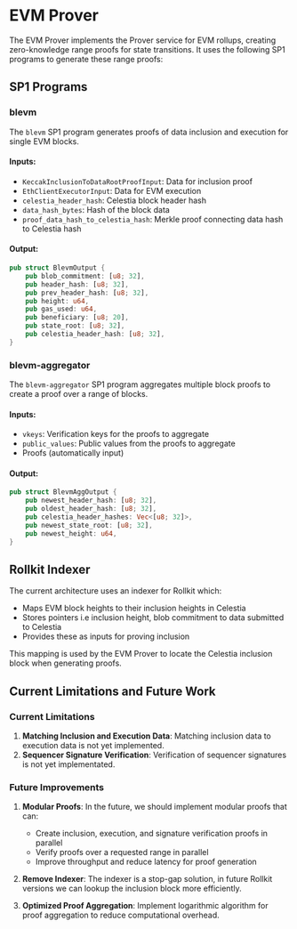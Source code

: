 # EVM Prover

The EVM Prover implements the Prover service for EVM rollups, creating zero-knowledge range proofs for state transitions. It uses the following SP1 programs to generate these range proofs:

## SP1 Programs

### blevm

The `blevm` SP1 program generates proofs of data inclusion and execution for single EVM blocks.

#### Inputs:
- `KeccakInclusionToDataRootProofInput`: Data for inclusion proof
- `EthClientExecutorInput`: Data for EVM execution
- `celestia_header_hash`: Celestia block header hash
- `data_hash_bytes`: Hash of the block data
- `proof_data_hash_to_celestia_hash`: Merkle proof connecting data hash to Celestia hash

#### Output:
```rust
pub struct BlevmOutput {
    pub blob_commitment: [u8; 32],
    pub header_hash: [u8; 32],
    pub prev_header_hash: [u8; 32],
    pub height: u64,
    pub gas_used: u64,
    pub beneficiary: [u8; 20],
    pub state_root: [u8; 32],
    pub celestia_header_hash: [u8; 32],
}
```

### blevm-aggregator

The `blevm-aggregator` SP1 program aggregates multiple block proofs to create a proof over a range of blocks.

#### Inputs:
- `vkeys`: Verification keys for the proofs to aggregate
- `public_values`: Public values from the proofs to aggregate
- Proofs (automatically input)

#### Output:
```rust
pub struct BlevmAggOutput {
    pub newest_header_hash: [u8; 32],
    pub oldest_header_hash: [u8; 32],
    pub celestia_header_hashes: Vec<[u8; 32]>,
    pub newest_state_root: [u8; 32],
    pub newest_height: u64,
}
```
## Rollkit Indexer

The current architecture uses an indexer for Rollkit which:
- Maps EVM block heights to their inclusion heights in Celestia
- Stores pointers i.e inclusion height, blob commitment to data submitted to Celestia
- Provides these as inputs for proving inclusion

This mapping is used by the EVM Prover to locate the Celestia inclusion block when generating proofs.

## Current Limitations and Future Work

### Current Limitations

1. **Matching Inclusion and Execution Data**: Matching inclusion data to execution data is not yet implemented.
2. **Sequencer Signature Verification**: Verification of sequencer signatures is not yet implementated.

### Future Improvements

1. **Modular Proofs**: In the future, we should implement modular proofs that can:
   - Create inclusion, execution, and signature verification proofs in parallel
   - Verify proofs over a requested range in parallel
   - Improve throughput and reduce latency for proof generation

2. **Remove Indexer**: The indexer is a stop-gap solution, in future Rollkit versions we can lookup the inclusion block more efficiently.

3. **Optimized Proof Aggregation**: Implement logarithmic algorithm for proof aggregation to reduce computational overhead.
